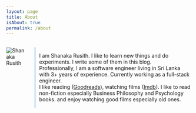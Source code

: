 ```yaml
---
layout: page
title: About
isAbout: true
permalink: /about
---
```


<style>
  .root {
    display: flex;
    margin-top: 30px;
  }
  .image-section {
    display: flex;
  }

  .image-section img {
    object-fit: contain;
  }
  .info-section {
    display: flex;
    margin-left: 20px;
    border-left: 3px solid lightblue;
    padding-left: 10px;
  }
</style>

<div class="root">
  <div class="image-section">
    <img src="{{site.url}}/public/images/rusith/picture.jpg" alt="Shanaka Rusith" />
  </div>
  <div class="info-section">
  <p>
      I am Shanaka Rusith. I like to learn new things and do experiments. I write some of them in this blog.
      <br>
      Professionally, I am a software engineer living in Sri Lanka with 3+ years of experience. Currently working as a full-stack engineer.
      <br>
      I like reading (<a href="http://goodreads.com/rusith" target="_blank">Goodreads</a>), watching films (<a href="https://www.imdb.com/user/ur81064939/" target="_blank">Imdb</a>). I like to read non-fiction especially Business Philosophy and Psychology books. and enjoy watching good films especially old ones. 
    </p>
  </div>
</div>